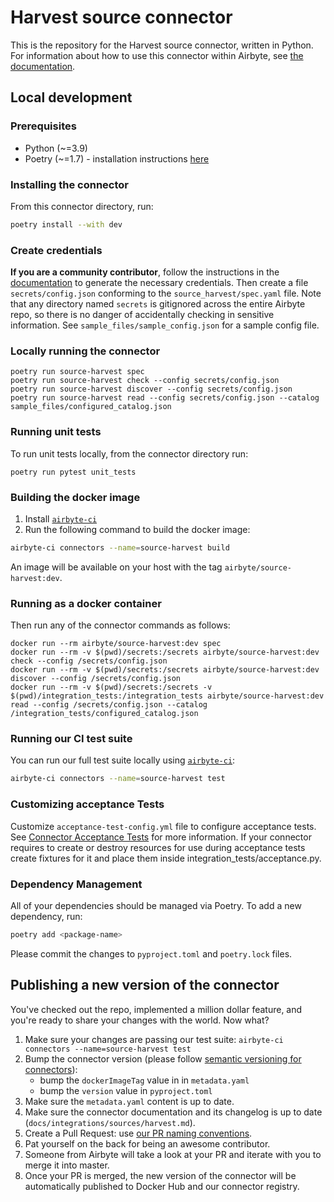 # Harvest source connector

This is the repository for the Harvest source connector, written in Python. For information about
how to use this connector within Airbyte, see
[the documentation](https://docs.airbyte.com/integrations/sources/harvest).

## Local development

### Prerequisites

- Python (~=3.9)
- Poetry (~=1.7) - installation instructions [here](https://python-poetry.org/docs/#installation)

### Installing the connector

From this connector directory, run:

```bash
poetry install --with dev
```

### Create credentials

**If you are a community contributor**, follow the instructions in the
[documentation](https://docs.airbyte.com/integrations/sources/harvest) to generate the necessary
credentials. Then create a file `secrets/config.json` conforming to the `source_harvest/spec.yaml`
file. Note that any directory named `secrets` is gitignored across the entire Airbyte repo, so there
is no danger of accidentally checking in sensitive information. See
`sample_files/sample_config.json` for a sample config file.

### Locally running the connector

```
poetry run source-harvest spec
poetry run source-harvest check --config secrets/config.json
poetry run source-harvest discover --config secrets/config.json
poetry run source-harvest read --config secrets/config.json --catalog sample_files/configured_catalog.json
```

### Running unit tests

To run unit tests locally, from the connector directory run:

```
poetry run pytest unit_tests
```

### Building the docker image

1. Install
   [`airbyte-ci`](https://github.com/airbytehq/airbyte/blob/master/airbyte-ci/connectors/pipelines/README.md)
2. Run the following command to build the docker image:

```bash
airbyte-ci connectors --name=source-harvest build
```

An image will be available on your host with the tag `airbyte/source-harvest:dev`.

### Running as a docker container

Then run any of the connector commands as follows:

```
docker run --rm airbyte/source-harvest:dev spec
docker run --rm -v $(pwd)/secrets:/secrets airbyte/source-harvest:dev check --config /secrets/config.json
docker run --rm -v $(pwd)/secrets:/secrets airbyte/source-harvest:dev discover --config /secrets/config.json
docker run --rm -v $(pwd)/secrets:/secrets -v $(pwd)/integration_tests:/integration_tests airbyte/source-harvest:dev read --config /secrets/config.json --catalog /integration_tests/configured_catalog.json
```

### Running our CI test suite

You can run our full test suite locally using
[`airbyte-ci`](https://github.com/airbytehq/airbyte/blob/master/airbyte-ci/connectors/pipelines/README.md):

```bash
airbyte-ci connectors --name=source-harvest test
```

### Customizing acceptance Tests

Customize `acceptance-test-config.yml` file to configure acceptance tests. See
[Connector Acceptance Tests](https://docs.airbyte.com/connector-development/testing-connectors/connector-acceptance-tests-reference)
for more information. If your connector requires to create or destroy resources for use during
acceptance tests create fixtures for it and place them inside integration_tests/acceptance.py.

### Dependency Management

All of your dependencies should be managed via Poetry. To add a new dependency, run:

```bash
poetry add <package-name>
```

Please commit the changes to `pyproject.toml` and `poetry.lock` files.

## Publishing a new version of the connector

You've checked out the repo, implemented a million dollar feature, and you're ready to share your
changes with the world. Now what?

1. Make sure your changes are passing our test suite:
   `airbyte-ci connectors --name=source-harvest test`
2. Bump the connector version (please follow
   [semantic versioning for connectors](https://docs.airbyte.com/contributing-to-airbyte/resources/pull-requests-handbook/#semantic-versioning-for-connectors)):
   - bump the `dockerImageTag` value in in `metadata.yaml`
   - bump the `version` value in `pyproject.toml`
3. Make sure the `metadata.yaml` content is up to date.
4. Make sure the connector documentation and its changelog is up to date
   (`docs/integrations/sources/harvest.md`).
5. Create a Pull Request: use
   [our PR naming conventions](https://docs.airbyte.com/contributing-to-airbyte/resources/pull-requests-handbook/#pull-request-title-convention).
6. Pat yourself on the back for being an awesome contributor.
7. Someone from Airbyte will take a look at your PR and iterate with you to merge it into master.
8. Once your PR is merged, the new version of the connector will be automatically published to
   Docker Hub and our connector registry.
